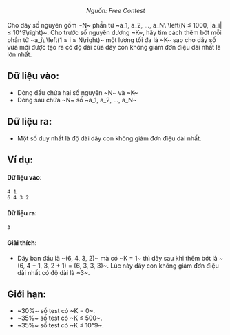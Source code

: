 *<center>Nguồn: Free Contest</center>*
<br>
Cho dãy số nguyên gồm ~N~ phần tử ~a_1, a_2, ..., a_N\ \left(N ≤ 1000, |a_i| ≤ 10^9\right)~. Cho trước số nguyên dương ~K~, hãy tìm cách thêm bớt mỗi phần tử ~a_i\ \left(1 ≤ i ≤ N\right)~ một lượng tối đa là ~K~ sao cho dãy số vừa mới được tạo ra có độ dài của dãy con không giảm đơn điệu dài nhất là lớn nhất.

## Dữ liệu vào:
- Dòng đầu chứa hai số nguyên ~N~ và ~K~
- Dòng sau chứa ~N~ số ~a_1, a_2, ..., a_N~

## Dữ liệu ra:
- Một số duy nhất là độ dài dãy con không giảm đơn điệu dài nhất.

## Ví dụ:
#### Dữ liệu vào:
```
4 1
6 4 3 2
```

#### Dữ liệu ra:
```
3
```

#### Giải thích:
- Dãy ban đầu là ~(6, 4, 3, 2)~ mà có ~K = 1~ thì dãy sau khi thêm bớt là ~(6, 4 − 1, 3, 2 + 1) = (6, 3, 3, 3)~. Lúc này dãy con không giảm đơn điệu dài nhất có độ dài là ~3~.

## Giới hạn:
- ~30\%~ số test có ~K = 0~.
- ~35\%~ số test có ~K ≤ 500~.
- ~35\%~ số test có ~K ≤ 10^9~.